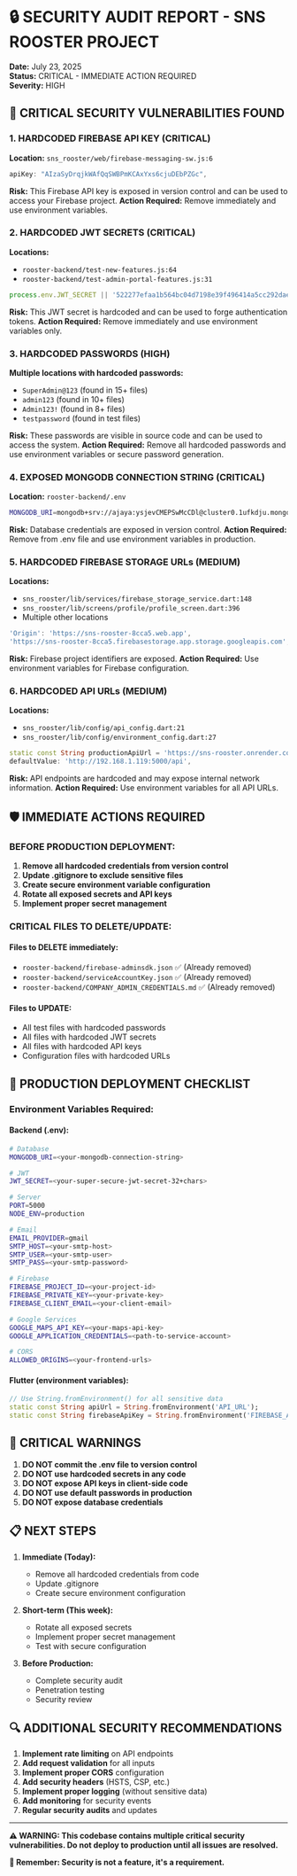 # 🔒 SECURITY AUDIT REPORT - SNS ROOSTER PROJECT

**Date:** July 23, 2025  
**Status:** CRITICAL - IMMEDIATE ACTION REQUIRED  
**Severity:** HIGH  

## 🚨 CRITICAL SECURITY VULNERABILITIES FOUND

### 1. **HARDCODED FIREBASE API KEY** (CRITICAL)
**Location:** `sns_rooster/web/firebase-messaging-sw.js:6`
```javascript
apiKey: "AIzaSyDrqjkWAfQqSWBPmKCAxYxs6cjuDEbPZGc",
```
**Risk:** This Firebase API key is exposed in version control and can be used to access your Firebase project.
**Action Required:** Remove immediately and use environment variables.

### 2. **HARDCODED JWT SECRETS** (CRITICAL)
**Locations:**
- `rooster-backend/test-new-features.js:64`
- `rooster-backend/test-admin-portal-features.js:31`

```javascript
process.env.JWT_SECRET || '522277efaa1b564bc04d7198e39f496414a5cc292dae5fe1d5e0d61807ff694963cbfd18a644cebd94854115dcb623bbed640fef9812c2e4266516c057fb08b5'
```
**Risk:** This JWT secret is hardcoded and can be used to forge authentication tokens.
**Action Required:** Remove immediately and use environment variables only.

### 3. **HARDCODED PASSWORDS** (HIGH)
**Multiple locations with hardcoded passwords:**
- `SuperAdmin@123` (found in 15+ files)
- `admin123` (found in 10+ files)
- `Admin123!` (found in 8+ files)
- `testpassword` (found in test files)

**Risk:** These passwords are visible in source code and can be used to access the system.
**Action Required:** Remove all hardcoded passwords and use environment variables or secure password generation.

### 4. **EXPOSED MONGODB CONNECTION STRING** (CRITICAL)
**Location:** `rooster-backend/.env`
```bash
MONGODB_URI=mongodb+srv://ajaya:ysjevCMEPSwMcCDl@cluster0.1ufkdju.mongodb.net/sns-rooster?retryWrites=true&w=majority&appName=Cluster0
```
**Risk:** Database credentials are exposed in version control.
**Action Required:** Remove from .env file and use environment variables in production.

### 5. **HARDCODED FIREBASE STORAGE URLs** (MEDIUM)
**Locations:**
- `sns_rooster/lib/services/firebase_storage_service.dart:148`
- `sns_rooster/lib/screens/profile/profile_screen.dart:396`
- Multiple other locations

```dart
'Origin': 'https://sns-rooster-8cca5.web.app',
'https://sns-rooster-8cca5.firebasestorage.app.storage.googleapis.com',
```
**Risk:** Firebase project identifiers are exposed.
**Action Required:** Use environment variables for Firebase configuration.

### 6. **HARDCODED API URLs** (MEDIUM)
**Locations:**
- `sns_rooster/lib/config/api_config.dart:21`
- `sns_rooster/lib/config/environment_config.dart:27`

```dart
static const String productionApiUrl = 'https://sns-rooster.onrender.com/api';
defaultValue: 'http://192.168.1.119:5000/api',
```
**Risk:** API endpoints are hardcoded and may expose internal network information.
**Action Required:** Use environment variables for all API URLs.

## 🛡️ IMMEDIATE ACTIONS REQUIRED

### **BEFORE PRODUCTION DEPLOYMENT:**

1. **Remove all hardcoded credentials from version control**
2. **Update .gitignore to exclude sensitive files**
3. **Create secure environment variable configuration**
4. **Rotate all exposed secrets and API keys**
5. **Implement proper secret management**

### **CRITICAL FILES TO DELETE/UPDATE:**

#### **Files to DELETE immediately:**
- `rooster-backend/firebase-adminsdk.json` ✅ (Already removed)
- `rooster-backend/serviceAccountKey.json` ✅ (Already removed)
- `rooster-backend/COMPANY_ADMIN_CREDENTIALS.md` ✅ (Already removed)

#### **Files to UPDATE:**
- All test files with hardcoded passwords
- All files with hardcoded JWT secrets
- All files with hardcoded API keys
- Configuration files with hardcoded URLs

## 🔧 PRODUCTION DEPLOYMENT CHECKLIST

### **Environment Variables Required:**

#### **Backend (.env):**
```bash
# Database
MONGODB_URI=<your-mongodb-connection-string>

# JWT
JWT_SECRET=<your-super-secure-jwt-secret-32+chars>

# Server
PORT=5000
NODE_ENV=production

# Email
EMAIL_PROVIDER=gmail
SMTP_HOST=<your-smtp-host>
SMTP_USER=<your-smtp-user>
SMTP_PASS=<your-smtp-password>

# Firebase
FIREBASE_PROJECT_ID=<your-project-id>
FIREBASE_PRIVATE_KEY=<your-private-key>
FIREBASE_CLIENT_EMAIL=<your-client-email>

# Google Services
GOOGLE_MAPS_API_KEY=<your-maps-api-key>
GOOGLE_APPLICATION_CREDENTIALS=<path-to-service-account>

# CORS
ALLOWED_ORIGINS=<your-frontend-urls>
```

#### **Flutter (environment variables):**
```dart
// Use String.fromEnvironment() for all sensitive data
static const String apiUrl = String.fromEnvironment('API_URL');
static const String firebaseApiKey = String.fromEnvironment('FIREBASE_API_KEY');
```

## 🚨 CRITICAL WARNINGS

1. **DO NOT commit the .env file to version control**
2. **DO NOT use hardcoded secrets in any code**
3. **DO NOT expose API keys in client-side code**
4. **DO NOT use default passwords in production**
5. **DO NOT expose database credentials**

## 📋 NEXT STEPS

1. **Immediate (Today):**
   - Remove all hardcoded credentials from code
   - Update .gitignore
   - Create secure environment configuration

2. **Short-term (This week):**
   - Rotate all exposed secrets
   - Implement proper secret management
   - Test with secure configuration

3. **Before Production:**
   - Complete security audit
   - Penetration testing
   - Security review

## 🔍 ADDITIONAL SECURITY RECOMMENDATIONS

1. **Implement rate limiting** on API endpoints
2. **Add request validation** for all inputs
3. **Implement proper CORS** configuration
4. **Add security headers** (HSTS, CSP, etc.)
5. **Implement proper logging** (without sensitive data)
6. **Add monitoring** for security events
7. **Regular security audits** and updates

---

**⚠️ WARNING: This codebase contains multiple critical security vulnerabilities. Do not deploy to production until all issues are resolved.**

**🔐 Remember: Security is not a feature, it's a requirement.** 